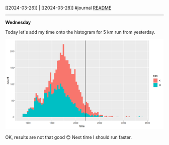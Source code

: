 [[2024-03-26]] | [[2024-03-28]]
#journal [README](../../README.md)

---
**Wednesday**

Today let's add my time onto the histogram for 5 km run from yesterday.

![](../_attachments/Pasted%20image%2020240327170741.png)

OK, results are not that good 😊 Next time I should run faster.

